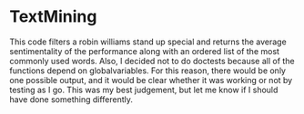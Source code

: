 # TextMining
This code filters a robin williams stand up special and returns the average sentimentality of the performance along with an ordered list of the most commonly used words. Also, I decided not to do 
doctests because all of the functions depend on globalvariables. For this reason, there would be only one possible output, and it would be clear whether it was working or not by testing as I go.
This was my best judgement, but let me know if I should have done something differently.
